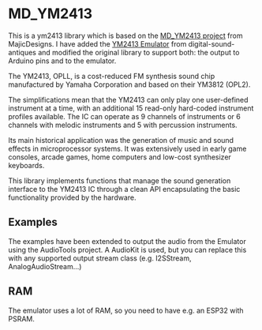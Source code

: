 # MD_YM2413

This is a ym2413 library which is based on the [MD_YM2413 project](https://github.com/MajicDesigns/MD_YM2413) from MajicDesigns. I have added the [YM2413 Emulator](https://github.com/digital-sound-antiques/emu2413) from digital-sound-antiques and modified the original library to support both: the output to Arduino pins and to the emulator. 

The YM2413, OPLL, is a cost-reduced FM synthesis sound chip manufactured by Yamaha Corporation and based on their YM3812 (OPL2).

The simplifications mean that the YM2413 can only play one user-defined instrument at a time, with an additional 15 read-only hard-coded instrument profiles available. The IC can operate as 9 channels of instruments or 6 channels with melodic instruments and 5 with percussion instruments.

Its main historical application was the generation of music and sound effects in microprocessor systems. It was extensively used in early game consoles, arcade games, home computers and low-cost synthesizer keyboards.

This library implements functions that manage the sound generation interface to the YM2413 IC through a clean API encapsulating the basic functionality provided by the hardware.

## Examples

The examples have been extended to output the audio from the Emulator using the AudioTools project.  A AudioKit is used, but you can replace this with any supported output stream class (e.g. I2SStream, AnalogAudioStream...)

## RAM

The emulator uses a lot of RAM, so you need to have e.g. an ESP32 with PSRAM.
